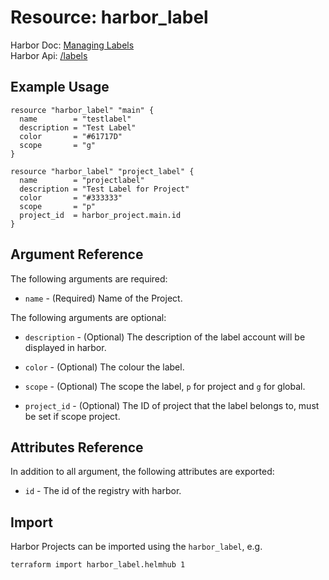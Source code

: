 # Resource: harbor_label

Harbor Doc: [Managing Labels](https://goharbor.io/docs/1.10/working-with-projects/working-with-images/create-labels/)  
Harbor Api: [/labels](https://demo.goharbor.io/#/Products/post_labels)  

## Example Usage

```hcl
resource "harbor_label" "main" {
  name        = "testlabel"
  description = "Test Label"
  color       = "#61717D"
  scope       = "g"
}

resource "harbor_label" "project_label" {
  name        = "projectlabel"
  description = "Test Label for Project"
  color       = "#333333"
  scope       = "p"
  project_id  = harbor_project.main.id
}
```

## Argument Reference

The following arguments are required:

* `name` - (Required) Name of the Project.

The following arguments are optional:

* `description` - (Optional)  The description of the label account will be displayed in harbor.

* `color` - (Optional) The colour the label.

* `scope` - (Optional) The scope the label, `p` for project and `g` for global.

* `project_id` - (Optional) The ID of project that the label belongs to, must be set if scope project.

## Attributes Reference

In addition to all argument, the following attributes are exported:

* `id` - The id of the registry with harbor.

## Import

Harbor Projects can be imported using the `harbor_label`, e.g.

```sh
terraform import harbor_label.helmhub 1
```
